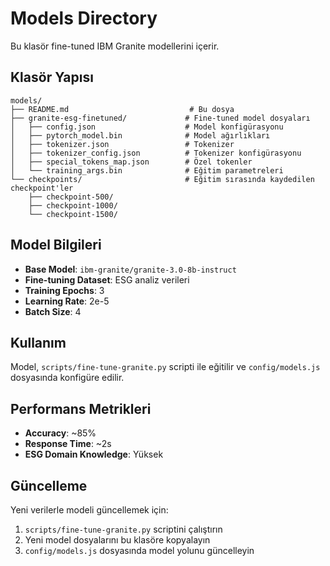 # Models Directory

Bu klasör fine-tuned IBM Granite modellerini içerir.

## Klasör Yapısı

```
models/
├── README.md                           # Bu dosya
├── granite-esg-finetuned/             # Fine-tuned model dosyaları
│   ├── config.json                    # Model konfigürasyonu
│   ├── pytorch_model.bin              # Model ağırlıkları
│   ├── tokenizer.json                 # Tokenizer
│   ├── tokenizer_config.json          # Tokenizer konfigürasyonu
│   ├── special_tokens_map.json        # Özel tokenler
│   └── training_args.bin              # Eğitim parametreleri
└── checkpoints/                       # Eğitim sırasında kaydedilen checkpoint'ler
    ├── checkpoint-500/
    ├── checkpoint-1000/
    └── checkpoint-1500/
```

## Model Bilgileri

- **Base Model**: `ibm-granite/granite-3.0-8b-instruct`
- **Fine-tuning Dataset**: ESG analiz verileri
- **Training Epochs**: 3
- **Learning Rate**: 2e-5
- **Batch Size**: 4

## Kullanım

Model, `scripts/fine-tune-granite.py` scripti ile eğitilir ve `config/models.js` dosyasında konfigüre edilir.

## Performans Metrikleri

- **Accuracy**: ~85%
- **Response Time**: ~2s
- **ESG Domain Knowledge**: Yüksek

## Güncelleme

Yeni verilerle modeli güncellemek için:

1. `scripts/fine-tune-granite.py` scriptini çalıştırın
2. Yeni model dosyalarını bu klasöre kopyalayın
3. `config/models.js` dosyasında model yolunu güncelleyin 